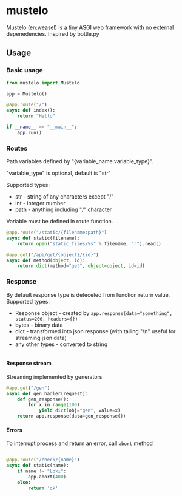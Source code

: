 # mustelo

Mustelo (en:weasel) is a tiny ASGI web framework with no external depenedencies. Inspired by bottle.py

## Usage

### Basic usage

```python
from mustelo import Mustelo

app = Mustelo()

@app.route("/")
async def index():
    return "Hello"

if __name__ == "__main__":
    app.run()
```

### Routes

Path variables defined by "{variable_name:variable_type}".

"variable_type" is optional, default is "str"

Supported types:
* str - string of any characters except "/"
* int - integer number
* path - anything including "/" character

Variable must be defined in route function.

```python
@app.route("/static/{filename:path}")
async def static(filename):
    return open("static_files/%s" % filename, "r").read()

@app.get("/api/get/{object}/{id}")
async def method(object, id):
    return dict(method="get", object=object, id=id)
```

### Response

By default response type is deteceted from function return value.
Supported types:
* Response object - created by `app.response(data="something", status=200, headers={})`
* bytes - binary data
* dict - transformed into json response (with tailing "\n" useful for streaming json data)
* any other types - converted to string 

```python

```

#### Response stream

Streaming implemented by generators

```python
@app.get("/gen")
async def gen_hadler(request):
    def gen_response():
        for x in range(100):
            yield dict(obj="gen", value=x)
    return app.response(data=gen_response())

```

#### Errors

To interrupt process and return an error, call `abort` method

```python

@app.route("/check/{name}")
async def static(name):
    if name != "Loki":
        app.abort(400)
    else:
        return 'ok'
```